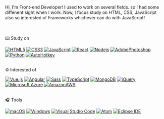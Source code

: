 Hi, I'm Front-end Developer!
I used to work on several fields. so I had some diffenent sight when I work.
Now, I focus study on HTML, CSS, JavaScript also so interested of Frameworks whichever can do with JavaScript!	
<br><br>
	
⌨️ Study on 
	
[![HTML5](http://img.shields.io/badge/-HTML5-gray?style=flat-square&logo=HTML5)]()
[![CSS3](http://img.shields.io/badge/-CSS3-gray?style=flat-square&logo=CSS3)]()
[![JavaScript](http://img.shields.io/badge/-JavaScript-gray?style=flat-square&logo=JavaScript)]()
[![React](http://img.shields.io/badge/-React-gray?style=flat-square&logo=react)]()
[![Nodejs](http://img.shields.io/badge/-Node.js-gray?style=flat-square&logo=node.js)]()
[![AdobePhotoshop](http://img.shields.io/badge/-Photoshop-gray?style=flat-square&logo=AdobePhotoshop)]()
[![Python](http://img.shields.io/badge/-Python-gray?style=flat-square&logo=Python)]()
[![AutoHotkey](http://img.shields.io/badge/-AutoHotkey-gray?style=flat-square&logo=AutoHotkey)]()
<br><br>	
	
⚙️ Interested of

[![Vue.js](http://img.shields.io/badge/-Vue.js-gray?style=flat-square&logo=Vue.js)]()
[![Angular](http://img.shields.io/badge/-Angular-gray?style=flat-square&logo=Angular)]()
[![Sass](http://img.shields.io/badge/-Sass-gray?style=flat-square&logo=Sass)]()
[![TypeScript](http://img.shields.io/badge/-TypeScript-gray?style=flat-square&logo=TypeScript)]()
[![MongoDB](http://img.shields.io/badge/-MongoDB-gray?style=flat-square&logo=MongoDB)]()
[![jQuery](http://img.shields.io/badge/-jQuery-gray?style=flat-square&logo=jQuery)]()
[![Microsoft Azure](http://img.shields.io/badge/-Azure-gray?style=flat-square&logo=MicrosoftAzure)]()
[![AmazonAWS](http://img.shields.io/badge/-AWS-gray?style=flat-square&logo=AmazonAWS)]()
<br><br>
	
	
🎧 Tools
	
[![macOS](http://img.shields.io/badge/-macOS-gray?style=flat-square&logo=macOS)]()
[![Windows](http://img.shields.io/badge/-Windows-gray?style=flat-square&logo=Windows)]()
[![Visual Studio Code](http://img.shields.io/badge/-VScode-gray?style=flat-square&logo=VisualStudioCode)]()
[![Atom](http://img.shields.io/badge/-Atom-gray?style=flat-square&logo=Atom)]()
[![Eclipse IDE](http://img.shields.io/badge/-Eclipse-gray?style=flat-square&logo=EclipseIDE)]()


	


	

<!--
**204Chad/204Chad** is a ✨ _special_ ✨ repository because its `README.md` (this file) appears on your GitHub profile.

Here are some ideas to get you started:

- 🔭 I’m currently working on ...
- 🌱 I’m currently learning ...
- 👯 I’m looking to collaborate on ...
- 🤔 I’m looking for help with ...
- 💬 Ask me about ...
- 📫 How to reach me: ...
- 😄 Pronouns: ...
- ⚡ Fun fact: ...
-->
